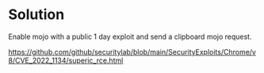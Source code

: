 # Solution

Enable mojo with a public 1 day exploit and send a clipboard mojo request.

https://github.com/github/securitylab/blob/main/SecurityExploits/Chrome/v8/CVE_2022_1134/superic_rce.html


